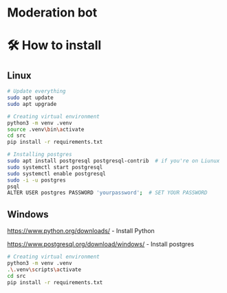 # Moderation bot

# 🛠️ How to install

## Linux

```bash
# Update everything
sudo apt update
sudo apt upgrade

# Creating virtual environment
python3 -m venv .venv
source .venv\bin\activate
cd src
pip install -r requirements.txt

# Installing postgres
sudo apt install postgresql postgresql-contrib  # if you're on Liunux
sudo systemctl start postgresql
sudo systemctl enable postgresql
sudo -i -u postgres
psql
ALTER USER postgres PASSWORD 'yourpassword';  # SET YOUR PASSWORD
```

## Windows

https://www.python.org/downloads/ - Install Python

https://www.postgresql.org/download/windows/ - Install postgres

```bash
# Creating virtual environment
python3 -m venv .venv
.\.venv\scripts\activate
cd src
pip install -r requirements.txt
```
